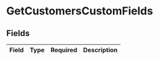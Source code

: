 # GetCustomersCustomFields


## Fields

| Field       | Type        | Required    | Description |
| ----------- | ----------- | ----------- | ----------- |